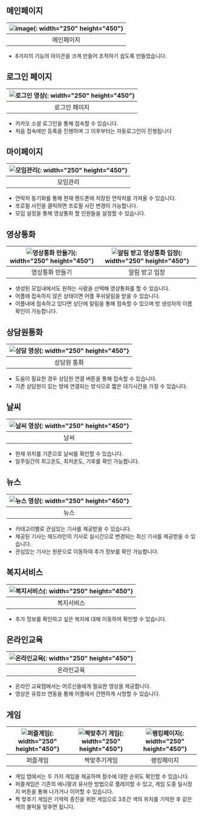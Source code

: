 ## 메인페이지
|![image](https://github.com/slside/Baekjoon/assets/132821972/c49883be-9dba-4293-83d2-e4608e089660){: width="250" height="450"}|
|:---:|
|메인페이지|

- 8가지의 기능의 아이콘을 크게 만들어 조작하기 쉽도록 만들었습니다.


## 로그인 페이지
|![로그인 영상](https://github.com/slside/Baekjoon/assets/132821972/a5717afb-df49-4d01-b48a-32f3d76fb6b5){: width="250" height="450"}|
|:---:|
|로그인 페이지|
- 카카오 소셜 로그인을 통해 접속할 수 있습니다.
- 처음 접속에만 등록을 진행하며 그 이후부터는 자동로그인이 진행됩니다

## 마이페이지
|![모임관리](https://github.com/slside/Baekjoon/assets/132821972/5ab2d12b-10e1-4135-9048-f6d4abe6c15e){: width="250" height="450"}|
|:---:|
|모임관리|

- 연락처 동기화를 통해 현재 핸드폰에 저장된 연락처를 가져올 수 있습니다.
- 프로필 사진을 클릭하면 프로필 사진 변경이 가능합니다.
- 모임 설정을 통해 영상통화 할 인원들을 설정할 수 있습니다.

## 영상통화
|![영상통화 만들기](https://github.com/slside/Baekjoon/assets/132821972/c71de997-4877-427a-b414-aa64ae19c332){: width="250" height="450"}|![알림 받고 영상통화 입장](https://github.com/slside/Baekjoon/assets/132821972/62914949-27b6-480a-bd65-e05b8bc89984){: width="250" height="450"}|
|:---:|:---:|
|영상통화 만들기|알림 받고 입장|

- 생성된 모임내에서도 원하는 사람을 선택해 영상통화를 할 수 있습니다.
- 어플에 접속하지 않은 상태이면 어플 푸쉬알림을 받을 수 있습니다.
- 어플내에 접속하고 있다면 상단에 알림을 통해 접속할 수 있으며 방 생성자의 이름 확인이 가능합니다.

## 상담원통화
|![상담 영상](https://github.com/slside/Baekjoon/assets/132821972/97cd31b4-4ad5-42ec-aea7-2f572ca00744){: width="250" height="450"}|
|:---:|
|상담원 통화|

- 도움이 필요한 경우 상담원 연결 버튼을 통해 접속할 수 있습니다.
- 기존 상담원이 있는 방에 연결되는 방식으로 짧은 대기시간을 가질 수 있습니다.

## 날씨
|![날씨 영상](https://github.com/slside/Baekjoon/assets/132821972/ad089d58-c19c-4b76-b439-878520316e86){: width="250" height="450"}|
|:---:|
|날씨|

- 현재 위치를 기준으로 날씨를 확인할 수 있습니다.
- 일주일간의 최고온도, 최저온도, 기후를 확인 가능합니다.

## 뉴스
|![뉴스 영상](https://github.com/slside/Baekjoon/assets/132821972/63053af0-4273-45a2-9d56-3f913afdd852){: width="250" height="450"}|
|:---:|
|뉴스|

- 카테고리별로 관심있는 기사를 제공받을 수 있습니다.
- 제공된 기사는 헤드라인의 기사로 실시간으로 변경되는 최신 기사를 제공받을 수 있습니다.
- 관심있는 기사는 원문으로 이동하여 추가 정보를 확인 가능합니다.

## 복지서비스
|![복지서비스](https://github.com/slside/Baekjoon/assets/132821972/385ff0d7-61ad-49fc-b11e-fea60d7b727b){: width="250" height="450"}|
|:---:|
|복지서비스|

- 추가 정보를 확인하고 싶은 복지에 대해 이동하여 확인할 수 있습니다.

## 온라인교육
|![온라인교육](https://github.com/slside/Baekjoon/assets/132821972/0df3059a-b503-4a16-9b0e-a229423dc584){: width="250" height="450"}|
|:---:|
|온라인교육|

- 온라인 교육탭에서는 어르신들에게 필요한 영상을 제공합니다.
- 영상은 유튜브 연동을 통해 어플에서 간편하게 시청할 수 있습니다.

## 게임
|![퍼즐게임](https://github.com/slside/Baekjoon/assets/132821972/776a6040-0358-44d4-a90a-3e7487d4b6cb){: width="250" height="450"}|![짝맞추기 게임](https://github.com/slside/Baekjoon/assets/132821972/a3c36d89-62e1-46dd-8275-d1256478fc17){: width="250" height="450"}|![랭킹페이지](https://github.com/slside/Baekjoon/assets/132821972/c1810c6c-18de-4690-8f65-96e4602d9078){: width="250" height="450"}|
|:---:|:---:|:---:|
|퍼즐게임|짝맞추기게임|랭킹페이지|

- 게임 탭에서는 두 가지 게임을 제공하며 점수에 대한 순위도 확인할 수 있습니다.
- 퍼즐게임은 기존의 애니팡과 유사한 방법으로 플레이할 수 있고, 게임 도중 일시정지 버튼을 통해 나가거나 이어할 수 있습니다.
- 짝 맞추기 게임은 기억력 증진을 위한 게임으로 3초간 색의 위치를 기억한 후 같은 색의 블럭을 맞추면 됩니다.
